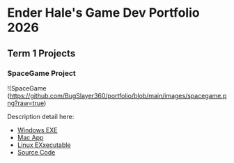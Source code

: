 # Ender Hale's Game Dev Portfolio 2026

## Term 1 Projects

### SpaceGame Project

![SpaceGame (https://github.com/BugSlayer360/portfolio/blob/main/images/spacegame.png?raw=true)

Description detail here:

* [Windows EXE]()
* [Mac App]()
* [Linux EXxecutable]()
* [Source Code]()
